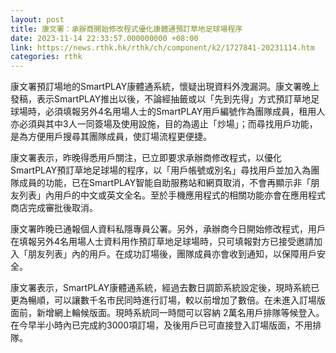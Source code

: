 ```yaml
---
layout: post
title: 康文署：承辦商開始修改程式優化康體通預訂草地足球場程序
date: 2023-11-14 22:33:57.000000000 +08:00
link: https://news.rthk.hk/rthk/ch/component/k2/1727841-20231114.htm
categories: rthk
---
```


康文署預訂場地的SmartPLAY康體通系統，懷疑出現資料外洩漏洞。康文署晚上發稿，表示SmartPLAY推出以後，不論經抽籤或以「先到先得」方式預訂草地足球場時，必須填報另外4名用場人士的SmartPLAY用戶編號作為團隊成員，租用人亦必須與其中3人一同簽場及使用設施，目的為遏止「炒場」；而尋找用戶功能，是為方便用戶搜尋其團隊成員，使訂場流程更便捷。

康文署表示，昨晚得悉用戶關注，已立即要求承辦商修改程式，以優化SmartPLAY預訂草地足球場的程序，以「用戶帳號或別名」尋找用戶並加入為團隊成員的功能，已在SmartPLAY智能自助服務站和網頁取消，不會再顯示非「朋友列表」內用戶的中文或英文全名。至於手機應用程式的相關功能亦會在應用程式商店完成審批後取消。

康文署昨晚已通報個人資料私隱專員公署。另外，承辦商今日開始修改程式，用戶在填報另外4名用場人士資料用作預訂草地足球場時，只可填報對方已接受邀請加入「朋友列表」內的用戶。在成功訂場後，團隊成員亦會收到通知，以保障用戶安全。

康文署表示，SmartPLAY康體通系統，經過去數日調節系統設定後，現時系統已更為暢順，可以讓數千名市民同時進行訂場，較以前增加了數倍。在未進入訂場版面前，新增網上輪候版面。現時系統同一時間可以容納 2萬名用戶排隊等候登入。在今早半小時內已完成約3000項訂場，及後用戶已可直接登入訂場版面，不用排隊。
